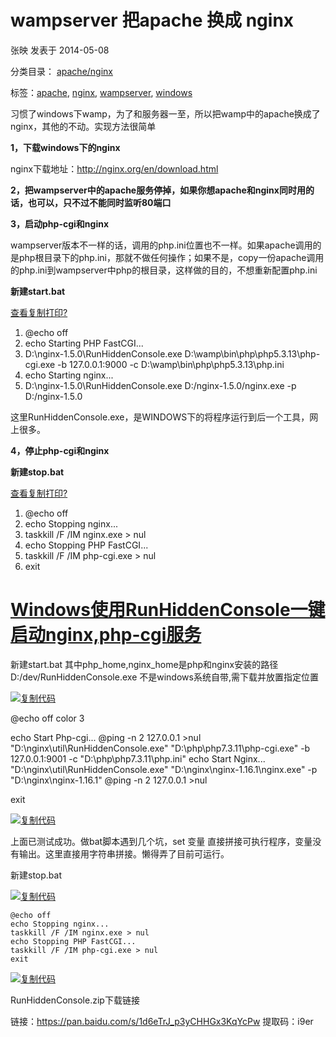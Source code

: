 # wampserver 把apache 换成 nginx

张映 发表于 2014-05-08

分类目录： [apache/nginx](http://blog.51yip.com/category/apachenginx)

标签：[apache](http://blog.51yip.com/tag/apache), [nginx](http://blog.51yip.com/tag/nginx), [wampserver](http://blog.51yip.com/tag/wampserver), [windows](http://blog.51yip.com/tag/windows)

习惯了windows下wamp，为了和服务器一至，所以把wamp中的apache换成了nginx，其他的不动。实现方法很简单



**1，下载windows下的nginx**

nginx下载地址：http://nginx.org/en/download.html

**2，把wampserver中的apache服务停掉，如果你想apache和nginx同时用的话，也可以，只不过不能同时监听80端口**

**3，启动php-cgi和nginx**

wampserver版本不一样的话，调用的php.ini位置也不一样。如果apache调用的是php根目录下的php.ini，那就不做任何操作；如果不是，copy一份apache调用的php.ini到wampserver中php的根目录，这样做的目的，不想重新配置php.ini

**新建start.bat**

[查看](http://blog.51yip.com/apachenginx/1611.html#)[复制](http://blog.51yip.com/apachenginx/1611.html#)[打印](http://blog.51yip.com/apachenginx/1611.html#)[?](http://blog.51yip.com/apachenginx/1611.html#)

1. @echo off 
2. echo Starting PHP FastCGI... 
3. D:\nginx-1.5.0\RunHiddenConsole.exe D:\wamp\bin\php\php5.3.13\php-cgi.exe -b 127.0.0.1:9000 -c D:\wamp\bin\php\php5.3.13\php.ini 
4. echo Starting nginx... 
5. D:\nginx-1.5.0\RunHiddenConsole.exe D:/nginx-1.5.0/nginx.exe -p D:/nginx-1.5.0 

这里RunHiddenConsole.exe，是WINDOWS下的将程序运行到后一个工具，网上很多。

**4，停止php-cgi和nginx**

**新建stop.bat**

[查看](http://blog.51yip.com/apachenginx/1611.html#)[复制](http://blog.51yip.com/apachenginx/1611.html#)[打印](http://blog.51yip.com/apachenginx/1611.html#)[?](http://blog.51yip.com/apachenginx/1611.html#)

1. @echo off 
2. echo Stopping nginx... 
3. taskkill /F /IM nginx.exe > nul 
4. echo Stopping PHP FastCGI... 
5. taskkill /F /IM php-cgi.exe > nul 
6. exit 

# [Windows使用RunHiddenConsole一键启动nginx,php-cgi服务](https://www.cnblogs.com/liujie-php/p/12035572.html)

新建start.bat
其中php_home,nginx_home是php和nginx安装的路径
D:/dev/RunHiddenConsole.exe 不是windows系统自带,需下载并放置指定位置

[![复制代码](https://common.cnblogs.com/images/copycode.gif)](javascript:void(0);)

@echo off
color 3

echo Start Php-cgi...
@ping -n 2 127.0.0.1 >nul
"D:\nginx\util\RunHiddenConsole.exe" "D:\php\php7.3.11\php-cgi.exe" -b 127.0.0.1:9001 -c "D:\php\php7.3.11\php.ini"
echo Start Nginx...
"D:\nginx\util\RunHiddenConsole.exe" "D:\nginx\nginx-1.16.1\nginx.exe" -p "D:\nginx\nginx-1.16.1"
@ping -n 2 127.0.0.1 >nul

exit

[![复制代码](https://common.cnblogs.com/images/copycode.gif)](javascript:void(0);)

上面已测试成功。做bat脚本遇到几个坑，set 变量 直接拼接可执行程序，变量没有输出。这里直接用字符串拼接。懒得弄了目前可运行。

新建stop.bat

[![复制代码](https://common.cnblogs.com/images/copycode.gif)](javascript:void(0);)

```
@echo off
echo Stopping nginx...  
taskkill /F /IM nginx.exe > nul
echo Stopping PHP FastCGI...
taskkill /F /IM php-cgi.exe > nul
exit
```

[![复制代码](https://common.cnblogs.com/images/copycode.gif)](javascript:void(0);)

RunHiddenConsole.zip下载链接

链接：https://pan.baidu.com/s/1d6eTrJ_p3yCHHGx3KqYcPw
提取码：i9er